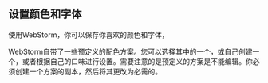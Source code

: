 ## 设置颜色和字体

使用WebStorm，你可以保存你喜欢的颜色和字体，

WebStorm自带了一些预定义的配色方案。您可以选择其中的一个，或自己创建一个，或者根据自己的口味进行设置。需要注意的是预定义的方案是不能编辑。你必须创建一个方案的副本，然后将其更改为必需的。